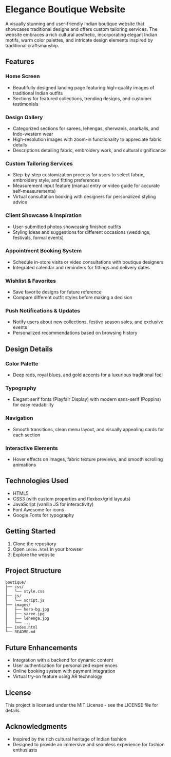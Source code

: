 # Elegance Boutique Website

A visually stunning and user-friendly Indian boutique website that showcases traditional designs and offers custom tailoring services. The website embraces a rich cultural aesthetic, incorporating elegant Indian motifs, warm color palettes, and intricate design elements inspired by traditional craftsmanship.

## Features

### Home Screen

- Beautifully designed landing page featuring high-quality images of traditional Indian outfits
- Sections for featured collections, trending designs, and customer testimonials

### Design Gallery

- Categorized sections for sarees, lehengas, sherwanis, anarkalis, and Indo-western wear
- High-resolution images with zoom-in functionality to appreciate fabric details
- Descriptions detailing fabric, embroidery work, and cultural significance

### Custom Tailoring Services

- Step-by-step customization process for users to select fabric, embroidery style, and fitting preferences
- Measurement input feature (manual entry or video guide for accurate self-measurements)
- Virtual consultation booking with designers for personalized styling advice

### Client Showcase & Inspiration

- User-submitted photos showcasing finished outfits
- Styling ideas and suggestions for different occasions (weddings, festivals, formal events)

### Appointment Booking System

- Schedule in-store visits or video consultations with boutique designers
- Integrated calendar and reminders for fittings and delivery dates

### Wishlist & Favorites

- Save favorite designs for future reference
- Compare different outfit styles before making a decision

### Push Notifications & Updates

- Notify users about new collections, festive season sales, and exclusive events
- Personalized recommendations based on browsing history

## Design Details

### Color Palette

- Deep reds, royal blues, and gold accents for a luxurious traditional feel

### Typography

- Elegant serif fonts (Playfair Display) with modern sans-serif (Poppins) for easy readability

### Navigation

- Smooth transitions, clean menu layout, and visually appealing cards for each section

### Interactive Elements

- Hover effects on images, fabric texture previews, and smooth scrolling animations

## Technologies Used

- HTML5
- CSS3 (with custom properties and flexbox/grid layouts)
- JavaScript (vanilla JS for interactivity)
- Font Awesome for icons
- Google Fonts for typography

## Getting Started

1. Clone the repository
2. Open `index.html` in your browser
3. Explore the website

## Project Structure

```
boutique/
├── css/
│   └── style.css
├── js/
│   └── script.js
├── images/
│   ├── hero-bg.jpg
│   ├── saree.jpg
│   ├── lehenga.jpg
│   └── ...
├── index.html
└── README.md
```

## Future Enhancements

- Integration with a backend for dynamic content
- User authentication for personalized experiences
- Online booking system with payment integration
- Virtual try-on feature using AR technology

## License

This project is licensed under the MIT License - see the LICENSE file for details.

## Acknowledgments

- Inspired by the rich cultural heritage of Indian fashion
- Designed to provide an immersive and seamless experience for fashion enthusiasts
